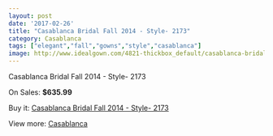 ```yaml
---
layout: post
date: '2017-02-26'
title: "Casablanca Bridal Fall 2014 - Style- 2173"
category: Casablanca
tags: ["elegant","fall","gowns","style","casablanca"]
image: http://www.idealgown.com/4821-thickbox_default/casablanca-bridal-fall-2014-style-2173.jpg
---
```

Casablanca Bridal Fall 2014 - Style- 2173

On Sales: **$635.99**
<a href="https://www.idealgown.com/en/casablanca/2178-casablanca-bridal-fall-2014-style-2173.html"><amp-img layout="responsive" width="600" height="600" src="//www.idealgown.com/4821-thickbox_default/casablanca-bridal-fall-2014-style-2173.jpg" alt="Casablanca Bridal Fall 2014 - Style- 2173 0" /></a>
<a href="https://www.idealgown.com/en/casablanca/2178-casablanca-bridal-fall-2014-style-2173.html"><amp-img layout="responsive" width="600" height="600" src="//www.idealgown.com/4822-thickbox_default/casablanca-bridal-fall-2014-style-2173.jpg" alt="Casablanca Bridal Fall 2014 - Style- 2173 1" /></a>

Buy it: [Casablanca Bridal Fall 2014 - Style- 2173](https://www.idealgown.com/en/casablanca/2178-casablanca-bridal-fall-2014-style-2173.html "Casablanca Bridal Fall 2014 - Style- 2173")

View more: [Casablanca](https://www.idealgown.com/en/31-casablanca "Casablanca")